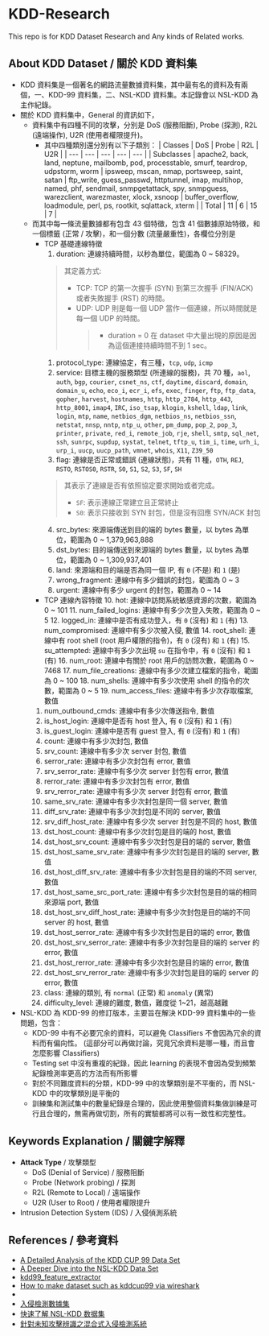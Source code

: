 # KDD-Research

This repo is for KDD Dataset Research and Any kinds of Related works.

## About KDD Dataset / 關於 KDD 資料集

- KDD 資料集是一個著名的網路流量數據資料集，其中最有名的資料及有兩個，一、KDD-99 資料集，二、NSL-KDD 資料集。本記錄會以 NSL-KDD 為主作紀錄。
- 關於 KDD 資料集中，General 的資訊如下，
  - 資料集中有四種不同的攻擊，分別是 DoS (服務阻斷), Probe (探測), R2L (遠端操作), U2R (使用者權限提升)。
    - 其中四種類別還分別有以下子類別：
      | Classes | DoS | Probe | R2L | U2R |
      | --- | --- | --- | --- | --- |
      | Subclasses | apache2, back, land, neptune, mailbomb, pod, processtable, smurf, teardrop, udpstorm, worm | ipsweep, mscan, nmap, portsweep, saint, satan | ftp_write, guess_passwd, httptunnel, imap, multihop, named, phf, sendmail, snmpgetattack, spy, snmpguess, warezclient, warezmaster, xlock, xsnoop | buffer_overflow, loadmodule, perl, ps, rootkit, sqlattack, xterm |
      | Total | 11 | 6 | 15 | 7 |
  - 而其中每一條流量數據都有包含 43 個特徵，包含 41 個數據原始特徵，和一個標籤 (正常 / 攻擊)，和一個分數 (流量嚴重性)，各欄位分別是
    - TCP 基礎連線特徵
      1. duration: 連線持續時間，以秒為單位，範圍為 0 ~ 58329。
        > 其定義方式:
        >
        > - TCP: TCP 的第一次握手 (SYN) 到第三次握手 (FIN/ACK) 或者失敗握手 (RST) 的時間。
        > - UDP: UDP 則是每一個 UDP 當作一個連線，所以時間就是每一個 UDP 的時間。
        >   > - duration = 0 在 dataset 中大量出現的原因是因為這個連接持續時間不到 1 sec。
      1. protocol_type: 連線協定，有三種，`tcp`, `udp`, `icmp`
      2. service: 目標主機的服務類型 (所連線的服務)，共 70 種，`aol`, `auth`, `bgp`, `courier`, `csnet_ns`, `ctf`, `daytime`, `discard`, `domain`, `domain_u`, `echo`, `eco_i`, `ecr_i`, `efs`, `exec`, `finger`, `ftp`, `ftp_data`, `gopher`, `harvest`, `hostnames`, `http`, `http_2784`, `http_443`, `http_8001`, `imap4`, `IRC`, `iso_tsap`, `klogin`, `kshell`, `ldap`, `link`, `login`, `mtp`, `name`, `netbios_dgm`, `netbios_ns`, `netbios_ssn`, `netstat`, `nnsp`, `nntp`, `ntp_u`, `other`, `pm_dump`, `pop_2`, `pop_3`, `printer`, `private`, `red_i`, `remote_job`, `rje`, `shell`, `smtp`, `sql_net`, `ssh`, `sunrpc`, `supdup`, `systat`, `telnet`, `tftp_u`, `tim_i`, `time`, `urh_i`, `urp_i`, `uucp`, `uucp_path`, `vmnet`, `whois`, `X11`, `Z39_50`
      3. flag: 連線是否正常或錯誤 (連線狀態)，共有 11 種，`OTH`, `REJ`, `RSTO`, `RSTOS0`, `RSTR`, `S0`, `S1`, `S2`, `S3`, `SF`, `SH`
        > 其表示了連線是否有依照協定要求開始或者完成。
        >
        > - `SF`: 表示連線正常建立且正常終止
        > - `S0`: 表示只接收到 SYN 封包，但是沒有回應 SYN/ACK 封包
      4. src_bytes: 來源端傳送到目的端的 bytes 數量，以 bytes 為單位，範圍為 0 ~ 1,379,963,888
      5. dst_bytes: 目的端傳送到來源端的 bytes 數量，以 bytes 為單位，範圍為 0 ~ 1,309,937,401
      6. land: 來源端和目的端是否為同一個 IP, 有 `0` (不是) 和 `1` (是)
      7. wrong_fragment: 連線中有多少錯誤的封包，範圍為 0 ~ 3
      8. urgent: 連線中有多少 urgent 的封包，範圍為 0 ~ 14
    - TCP 連線內容特徵
      10. hot: 連線中訪問系統敏感資源的次數，範圍為 0 ~ 101
      11. num_failed_logins: 連線中有多少次登入失敗，範圍為 0 ~ 5
      12. logged_in: 連線中是否有成功登入，有 `0` (沒有) 和 `1` (有)
      13. num_compromised: 連線中有多少次被入侵, 數值
      14. root_shell: 連線中有 root shell (root 用戶權限的指令)，有 `0` (沒有) 和 `1` (有)
      15. su_attempted: 連線中有多少次出現 `su` 在指令中，有 `0` (沒有) 和 `1` (有)
      16. num_root: 連線中有關於 root 用戶的訪問次數，範圍為 0 ~ 7468
      17. num_file_creations: 連線中有多少次建立檔案的指令，範圍為 0 ~ 100
      18. num_shells: 連線中有多少次使用 shell 的指令的次數，範圍為 0 ~ 5
      19. num_access_files: 連線中有多少次存取檔案, 數值
    1.  num_outbound_cmds: 連線中有多少次傳送指令, 數值
    2.  is_host_login: 連線中是否有 host 登入, 有 `0` (沒有) 和 `1` (有)
    3.  is_guest_login: 連線中是否有 guest 登入, 有 `0` (沒有) 和 `1` (有)
    4.  count: 連線中有多少次封包, 數值
    5.  srv_count: 連線中有多少次 server 封包, 數值
    6.  serror_rate: 連線中有多少次封包有 error, 數值
    7.  srv_serror_rate: 連線中有多少次 server 封包有 error, 數值
    8.  rerror_rate: 連線中有多少次封包有 error, 數值
    9.  srv_rerror_rate: 連線中有多少次 server 封包有 error, 數值
    10. same_srv_rate: 連線中有多少次封包是同一個 server, 數值
    11. diff_srv_rate: 連線中有多少次封包是不同的 server, 數值
    12. srv_diff_host_rate: 連線中有多少次 server 封包是不同的 host, 數值
    13. dst_host_count: 連線中有多少次封包是目的端的 host, 數值
    14. dst_host_srv_count: 連線中有多少次封包是目的端的 server, 數值
    15. dst_host_same_srv_rate: 連線中有多少次封包是目的端的 server, 數值
    16. dst_host_diff_srv_rate: 連線中有多少次封包是目的端的不同 server, 數值
    17. dst_host_same_src_port_rate: 連線中有多少次封包是目的端的相同來源端 port, 數值
    18. dst_host_srv_diff_host_rate: 連線中有多少次封包是目的端的不同 server 的 host, 數值
    19. dst_host_serror_rate: 連線中有多少次封包是目的端的 error, 數值
    20. dst_host_srv_serror_rate: 連線中有多少次封包是目的端的 server 的 error, 數值
    21. dst_host_rerror_rate: 連線中有多少次封包是目的端的 error, 數值
    22. dst_host_srv_rerror_rate: 連線中有多少次封包是目的端的 server 的 error, 數值
    23. class: 連線的類別, 有 `normal` (正常) 和 `anomaly` (異常)
    24. difficulty_level: 連線的難度, 數值，難度從 1~21，越高越難
- NSL-KDD 為 KDD-99 的修訂版本，主要旨在解決 KDD-99 資料集中的一些問題，包含：
  - KDD-99 中有不必要冗余的資料，可以避免 Classifiers 不會因為冗余的資料而有偏向性。 (這部分可以再做討論，究竟冗余資料是哪一種，而且會怎麼影響 Classifiers)
  - Testing set 中沒有重複的紀錄，因此 learning 的表現不會因為受到頻繁紀錄檢測率更高的方法而有所影響
  - 對於不同難度資料的分類，KDD-99 中的攻擊類別是不平衡的，而 NSL-KDD 中的攻擊類別是平衡的
  - 訓練集和測試集中的數量紀錄是合理的，因此使用整個資料集做訓練是可行且合理的，無需再做切割，所有的實驗都將可以有一致性和完整性。

## Keywords Explanation / 關鍵字解釋

- **Attack Type** / 攻擊類型
  - DoS (Denial of Service) / 服務阻斷
  - Probe (Network probing) / 探測
  - R2L (Remote to Local) / 遠端操作
  - U2R (User to Root) / 使用者權限提升
- Intrusion Detection System (IDS) / 入侵偵測系統

## References / 參考資料

- [A Detailed Analysis of the KDD CUP 99 Data Set](https://ieeexplore.ieee.org/stamp/stamp.jsp?tp=&arnumber=5356528)
- [A Deeper Dive into the NSL-KDD Data Set](https://towardsdatascience.com/a-deeper-dive-into-the-nsl-kdd-data-set-15c753364657)
- [kdd99_feature_extractor](https://github.com/AI-IDS/kdd99_feature_extractor/)
- [How to make dataset such as kddcup99 via wireshark](https://osqa-ask.wireshark.org/questions/14655/how-to-make-dataset-such-as-kddcup99-via-wireshark/)
- 
- [入侵檢測數據集](https://blog.csdn.net/HuTingyu/article/details/106479473)
- [快速了解 NSL-KDD 数据集](https://blog.csdn.net/airenKKK/article/details/124619217)
- [針對未知攻擊辨識之混合式入侵檢測系統](https://ir.nctu.edu.tw/bitstream/11536/76169/1/608301.pdf)
